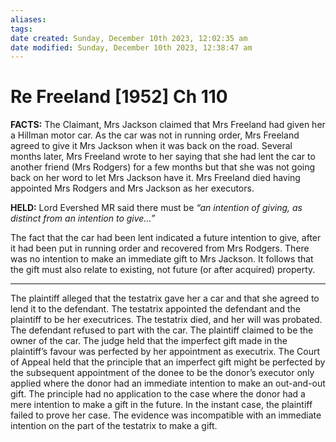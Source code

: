 ```yaml
---
aliases: 
tags: 
date created: Sunday, December 10th 2023, 12:02:35 am
date modified: Sunday, December 10th 2023, 12:38:47 am
---
```


# Re Freeland [1952] Ch 110

**FACTS:** The Claimant, Mrs Jackson claimed that Mrs Freeland had given her a Hillman motor car. As the car was not in running order, Mrs Freeland agreed to give it Mrs Jackson when it was back on the road. Several months later, Mrs Freeland wrote to her saying that she had lent the car to another friend (Mrs Rodgers) for a few months but that she was not going back on her word to let Mrs Jackson have it. Mrs Freeland died having appointed Mrs Rodgers and Mrs Jackson as her executors.

**HELD:** Lord Evershed MR said there must be _“an intention of giving, as distinct from an intention to give…”_

The fact that the car had been lent indicated a future intention to give, after it had been put in running order and recovered from Mrs Rodgers. There was no intention to make an immediate gift to Mrs Jackson. It follows that the gift must also relate to existing, not future (or after acquired) property.

---

The plaintiff alleged that the testatrix gave her a car and that she agreed to lend it to the defendant. The testatrix appointed the defendant and the plaintiff to be her executrices. The testatrix died, and her will was probated. The defendant refused to part with the car. The plaintiff claimed to be the owner of the car. The judge held that the imperfect gift made in the plaintiff’s favour was perfected by her appointment as executrix. The Court of Appeal held that the principle that an imperfect gift might be perfected by the subsequent appointment of the donee to be the donor’s executor only applied where the donor had an immediate intention to make an out-and-out gift. The principle had no application to the case where the donor had a mere intention to make a gift in the future. In the instant case, the plaintiff failed to prove her case. The evidence was incompatible with an immediate intention on the part of the testatrix to make a gift.
